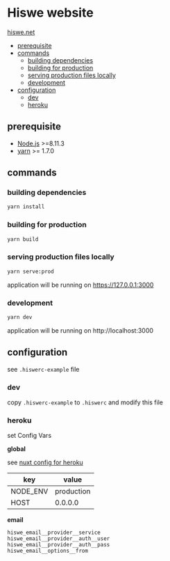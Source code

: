 # Hiswe website

[hiswe.net](http://hiswe.net)

<!-- START doctoc generated TOC please keep comment here to allow auto update -->
<!-- DON'T EDIT THIS SECTION, INSTEAD RE-RUN doctoc TO UPDATE -->

- [prerequisite](#prerequisite)
- [commands](#commands)
  - [building dependencies](#building-dependencies)
  - [building for production](#building-for-production)
  - [serving production files locally](#serving-production-files-locally)
  - [development](#development)
- [configuration](#configuration)
  - [dev](#dev)
  - [heroku](#heroku)

<!-- END doctoc generated TOC please keep comment here to allow auto update -->

## prerequisite

- [Node.js](https://nodejs.org/en/) >=8.11.3
- [yarn](https://yarnpkg.com/lang/en/) >= 1.7.0

## commands

### building dependencies

```sh
yarn install
```

### building for production

```sh
yarn build
```

### serving production files locally

```sh
yarn serve:prod
```

application will be running on https://127.0.0.1:3000

### development

```sh
yarn dev
```

application will be running on http://localhost:3000

## configuration

see `.hiswerc-example` file

### dev

copy `.hiswerc-example` to `.hiswerc` and modify this file

### heroku

set Config Vars

**global**

see [nuxt config for heroku](https://nuxtjs.org/faq/heroku-deployment)

| key      | value      |
| -------- | ---------- |
| NODE_ENV | production |
| HOST     | 0.0.0.0    |

**email**

```
hiswe_email__provider__service
hiswe_email__provider__auth__user
hiswe_email__provider__auth__pass
hiswe_email__options__from
```
